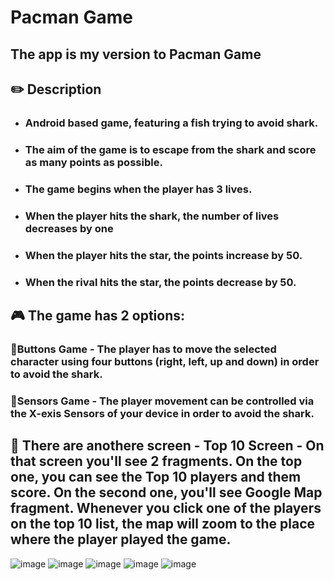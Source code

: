 # Pacman Game

## The app is my version to Pacman Game

## ✏️ Description
* ### Android based game, featuring a fish trying to avoid shark.
* ### The aim of the game is to escape from the shark and score as many points as possible.
* ### The game begins when the player has 3 lives.
* ### When the player hits the shark, the number of lives decreases by one 
* ### When the player hits the star, the points increase by 50.
* ### When the rival hits the star, the points decrease by 50.

## 🎮 The game has 2 options:
### 🔘Buttons Game - The player has to move the selected character using four buttons (right, left, up and down) in order to avoid the shark.
### 🔘Sensors Game - The player movement can be controlled via the X-exis Sensors of your device in order to avoid the shark.


## 📱 There are anothere screen - Top 10 Screen - On that screen you'll see 2 fragments. On the top one, you can see the Top 10 players and them  score. On the second one, you'll see Google Map fragment. Whenever you click one of the players on the top 10 list, the map will zoom to the place where the player played the game.

![image](https://user-images.githubusercontent.com/62293320/173194207-0a54cef6-ea38-414d-b065-759684827579.png)
![image](https://user-images.githubusercontent.com/62293320/173194224-e444c8c3-8a9f-4861-8578-bad8a6911ca7.png)
![image](https://user-images.githubusercontent.com/62293320/173194250-13b4f029-4192-401b-8d2c-dd33e2322a51.png)
![image](https://user-images.githubusercontent.com/62293320/173194277-db598ed6-a727-40f0-8402-02fc92cb5f6d.png)
![image](https://user-images.githubusercontent.com/62293320/173194319-0c089c61-41f6-4f2e-a1b0-f2af268d8f47.png)
